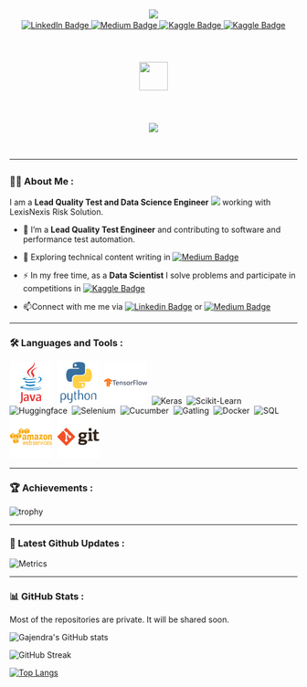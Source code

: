 <div id="header" align="center">
  <img src="https://media.giphy.com/media/M9gbBd9nbDrOTu1Mqx/giphy.gif" width="100"/>
</div>

<div id="badges" align="center">
  <a href="https://www.linkedin.com/in/gajendra-kumar-sahu/">
    <img src="https://img.shields.io/badge/LinkedIn-blue?style=for-the-badge&logo=linkedin&logoColor=white" alt="LinkedIn Badge"/>
  </a>
  <a href="https://medium.com/@gajendra.k.s">
    <img src="https://img.shields.io/badge/medium-black?style=for-the-badge&logo=medium&logoColor=white" alt="Medium Badge"/>
  </a>
  <a href="https://www.kaggle.com/gajendraks">
    <img src="https://img.shields.io/badge/Kaggle-blue?style=for-the-badge&logo=kaggle&logoColor=white" alt="Kaggle Badge"/>
  </a>
  <a href="https://www.hackerrank.com/gajendraks?hr_r=1">
    <img src="https://img.shields.io/badge/hackerrank-black?style=for-the-badge&logo=hackerrank&logoColor=white" alt="Kaggle Badge"/>
  </a>
</div>

<div id="header" align="center">  
  <img src="https://komarev.com/ghpvc/?username=sahug&style=flat-square&color=blue" alt=""/>
</div>

<h1 align="center">  
  <img src="https://img.icons8.com/emoji/344/waving-hand-emoji.png" width="50" height="50"/>  
</h1>

<!-- <h1 align="center">  
<div align="center">  
  <img src="https://media.giphy.com/media/dWesBcTLavkZuG35MI/giphy.gif" width="600" height="300"/>  
</div>
</h1> -->

<h1 align="center" >  
  <!--src="https://quotes-github-readme.vercel.app/api?type=horizontal&theme=light" />-->
  <img src="https://camo.githubusercontent.com/992babdffd8c74a1502de375fbdf7e4d54773242/68747470733a2f2f6d656469612e67697068792e636f6d2f6d656469612f53576f536b4e36447854737a71494b4571762f67697068792e676966" />
<h1>

---

### :man_technologist: About Me :
I am a **Lead Quality Test and Data Science Engineer** <img src="https://media.giphy.com/media/WUlplcMpOCEmTGBtBW/giphy.gif" width="30"> working with LexisNexis Risk Solution.
- :telescope: I’m a **Lead Quality Test Engineer** and contributing to software and performance test automation.

- :seedling: Exploring technical content writing in [![Medium Badge](https://img.shields.io/badge/medium-black?style=flat&logo=medium&logoColor=white)](https://medium.com/@gajendra.k.s)

- :zap: In my free time, as  a **Data Scientist** I solve problems and participate in competitions in [![Kaggle Badge](https://img.shields.io/badge/kaggle-blue?style=flat&logo=kaggle&logoColor=white)](https://www.kaggle.com/gajendraks)

- :mailbox:Connect with me me via [![Linkedin Badge](https://img.shields.io/badge/linkedin-blue?style=flat&logo=Linkedin&logoColor=white)](https://www.linkedin.com/in/gajendra-kumar-sahu/) or [![Medium Badge](https://img.shields.io/badge/medium-black?style=flat&logo=medium&logoColor=white)](https://medium.com/@gajendra.k.s)

---

### :hammer_and_wrench: Languages and Tools :
<div>
  <img src="https://github.com/devicons/devicon/blob/master/icons/java/java-original-wordmark.svg" title="Java" alt="Java" width="75" height="75"/>&nbsp;
  <img src="https://github.com/devicons/devicon/blob/master/icons/python/python-original-wordmark.svg" title="Python" alt="Python" width="75" height="75"/>&nbsp;
  <img src="https://github.com/devicons/devicon/blob/master/icons/tensorflow/tensorflow-original-wordmark.svg" title="Tensorflow" alt="Tensorflow" width="75" height="75"/>&nbsp;  
  <img src="https://github.com/valohai/ml-logos/blob/master/keras.svg" title="Keras" alt="Keras" width="75" height="75"/>&nbsp; 
  <img src="https://github.com/valohai/ml-logos/blob/master/scikit-learn.svg" title="Scikit-Learn" alt="Scikit-Learn" width="75" height="75"/>&nbsp;
  <img src="https://raw.githubusercontent.com/huggingface/awesome-huggingface/main/logo.svg" title="Huggingface" alt="Huggingface" width="75" height="75"/>&nbsp;
  <img src="https://www.selenium.dev/images/selenium_logo_square_green.png" title="Selenium" alt="Selenium" width="75" height="75"/>&nbsp;
  <img src="https://avatars.githubusercontent.com/u/320565?s=200&v=4" title="Cucumber" alt="Cucumber" width="75" height="75"/>&nbsp;
  <img src="https://cdn.worldvectorlogo.com/logos/gatling.svg" title="Gatling" alt="Gatling" width="75" height="75"/>&nbsp;
  <img src="https://cdn.worldvectorlogo.com/logos/docker.svg" title="Docker" alt="Docker" width="75" height="75"/>&nbsp;
  <img src="https://cloud.githubusercontent.com/assets/3802058/6964570/2abd7c42-d953-11e4-9f1e-b10e02f9d627.png" title="SQL"  alt="SQL" width="75" height="75"/>&nbsp;
  <img src="https://github.com/devicons/devicon/blob/master/icons/amazonwebservices/amazonwebservices-plain-wordmark.svg" title="AWS" alt="AWS" width="75" height="75"/>&nbsp;
  <img src="https://github.com/devicons/devicon/blob/master/icons/git/git-original-wordmark.svg" title="Git" **alt="Git" width="75" height="75"/>
</div>

---

### 🏆 Achievements :
![trophy](https://github-profile-trophy.vercel.app/?username=sahug)

---
  
### 🔔 Latest Github Updates :
![Metrics](https://metrics.lecoq.io/sahug?template=classic&base.header=0&gists=1&lines=1&config.timezone=America%2FToronto) 
 
---

### 📊 GitHub Stats :
Most of the repositories are private. It will be shared soon.

![Gajendra's GitHub stats](https://github-readme-stats.vercel.app/api?username=sahug&show_icons=true&theme=light)

![GitHub Streak](https://github-readme-streak-stats.herokuapp.com/?user=sahug&theme=light) 

[![Top Langs](https://github-readme-stats.vercel.app/api/top-langs/?username=sahug)](https://github.com/anuraghazra/github-readme-stats)
